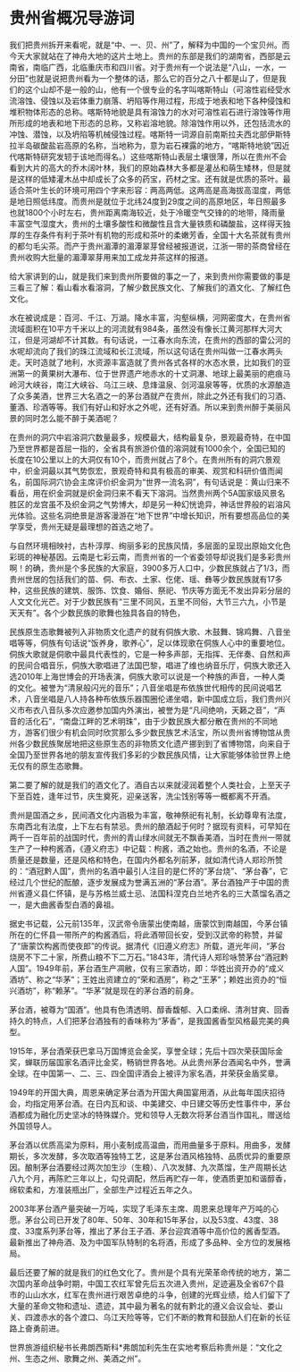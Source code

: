 # 贵州省概况导游词  
我们把贵州拆开来看呢，就是“中、一、贝、州”了，解释为中国的一个宝贝州。而今天大家就站在了神舟大地的这片土地上。贵州的东部是我们的湖南省，西部是云南省，南临广西，北临重庆市和四川省。对于贵州有一个说法是“八山，一水，一分田”也就是说把贵州看为一个整体的话，那么它的百分之八十都是山了，但是我们的这个山却不是一般的山，他有一个很专业的名字叫喀斯特山（可溶性岩经受水流溶蚀、侵蚀以及岩体重力崩落、坍陷等作用过程，形成于地表和地下各种侵蚀和堆积物体形态的总称。喀斯特地貌是具有溶蚀力的水对可溶性岩石进行溶蚀等作用所形成的地表和地下形态的总称，又称岩溶地貌。除溶蚀作用以外，还包括流水的冲蚀、潜蚀，以及坍陷等机械侵蚀过程。喀斯特一词源自前南斯拉夫西北部伊斯特拉半岛碳酸盐岩高原的名称，当地称为，意为岩石裸露的地方，“喀斯特地貌”因近代喀斯特研究发轫于该地而得名。）这些喀斯特山表层土壤很薄，所以在贵州不会看到大片的高大的乔木阔叶林，我们的原始森林大多都是灌丛和萌生矮林，但是就是这样的低矮灌木丛中却成长了众多的药宝，药材之宝。还有就是优质的茶叶。最适合茶叶生长的环境可用四个字来形容：两高两低。这两高是高海拔高湿度，两低是地日照低纬度。而贵州是就位于北纬24度到29度之间的高原地区，年日照最多也就1800个小时左右，贵州距离南海较近，处于冷暖空气交锋的的地带，降雨量丰富空气湿度大，贵州的土壤多酸性和微酸性且含大量铁质和磷酸盐，这样得天独厚的生存条件有利于茶叶有机物的形成和茶叶的柔嫩芳香，全国十大名茶就有贵州的都匀毛尖茶。而产于贵州湄潭的湄潭翠芽曾经被报道说，江浙一带的茶商曾经在贵州收购大批量的湄潭翠芽用来加工成龙井茶这样的报道。  

给大家讲到的山，就是我们来到贵州所要做的事之一了，来到贵州你需要做的事是三看三了解：看山看水看溶洞，了解少数民族文化、了解我们的酒文化、了解红色文化。  

水在被说成是：百河、千江、万湖。降水丰富，沟壑纵横，河网密度大，在贵州省流域面积在10平方千米以上的河流就有984条，虽然没有像长江黄河那样大河大江，但是河湖却不计其数。有句话说，一江春水向东流，在贵州的西部的雷公河的水呢却流向了我们的珠江流域和长江流域，所以这句话在贵州叫做一江春水两头走。天时造就了地利，水资源丰富造就了贵州各式各样的水态水景，比如我们的亚洲第一的黄果树大瀑布、位于世界遗产地赤水的十丈洞瀑、地球上最美丽的疤痕马岭河大峡谷，南江大峡谷、乌江三峡、息烽温泉、剑河温泉等等，优质的水源酿造了众多美酒，世界三大名酒之一的茅台酒就产在贵州，除此之外还有我们的习酒、董酒、珍酒等等。我们有好山和好水之外呢，还有好酒。所以来到贵州醉于美丽风景的同时怎么能不醉于美酒呢？  

在贵州的洞穴中岩溶洞穴数量最多，规模最大，结构最复杂，景观最奇特，在中国乃至世界都是首屈一指的，全省具有旅游价值的溶洞就有1000余个，全国已知的长度在10公里以上的大洞仅有10个，而贵州就占了8个。在贵州所有的洞穴景观中，织金洞最以其气势恢宏，景观奇特和具有极高的审美、观赏和科研价值而闻名，前国际洞穴协会主席评价织金洞为“世界一流名洞”，有句话说是：黄山归来不看岳，用在织金洞就是织金洞归来不看天下溶洞。当然贵州两个5A国家级风景名胜区的龙宫虽不及织金洞之气势博大，却是另一种幻恍诡异，神话世界般的岩溶风光体验。这些名洞绝景是游客漫游在“地下世界”中增长知识，所有要想高品位的美学享受，贵州无疑是最理想的首选之地了。  

与自然环境相映衬，古朴淳厚、绚丽多彩的民族风情，多层面的呈现出原始文化色彩斑的神秘基因。云南是七彩云南，而贵州省的一个省委领导却说我们是多彩贵州啊！的确，贵州是个多民族的大家庭，3900多万人口中，少数民族就占了1/3，而贵州世居的包括我们的苗、侗、布衣、土家、仡佬、瑶、彝等少数民族就有17多种，这些民族的建筑、服饰、饮食、婚俗、祭祀、节庆等方面无不发出异彩分层的人文文化光芒。对于少数民族有“三里不同风，五里不同俗，大节三六九，小节是天天有”。各个少数民族的歌舞也独具各自的特色，  

民族原生态歌舞被列入非物质文化遗产的就有侗族大歌、木鼓舞、锦鸡舞、八音坐唱等等，侗族有句话说“饭养身，歌养心”，足以体现歌在侗族人心中的重要地位。侗族大歌就是侗歌中最具代表性的，它是一种多声部，无指挥、无伴奏、自然和声的民间合唱音乐，侗族大歌唱进了法国巴黎，唱进了维也纳音乐厅，侗族大歌还入选2010年上海世博会的开场表演，侗族大歌可以说是一个种族的声音，一种人类的文化。被誉为“清泉般闪光的音乐”；八音坐唱是布依族世代相传的民间说唱艺术，八音坐唱是八人持各种布依族乐器围圈伦递坐唱，新中国成立后，我们贵州兴义市布衣八音队多次应邀参加国内外演出，被誉为是“凡间绝响，天籁之音”，“声音的活化石”，“南盘江畔的艺术明珠”，由于少数民族大都分散在贵州的不同地方，游客们很少有机会同时欣赏那么多少数民族艺术活宝，所以贵州省博物馆从贵州各少数民族聚居地把这些原生态的非物质文化遗产挪到到了省博物馆，向来自于全国乃至世界各地的朋友宣传我们多彩的少数民族风情，让大家能够体验世界上绝无仅有的原生态歌舞。  

第二要了解的就是我们的酒文化了。酒自古以来就浸润着整个人类社会，上至天子下至百姓，逢年过节，庆生奠死，迎亲送客，洗尘饯别等等一概都离不开酒。  

贵州是国酒之乡，民间酒文化内涵极为丰富，敬神祭祀有礼制，长幼尊卑有法度，东南西北有法度，上下左右有禁忌。贵州的酿酒起于何时？据现有资料，可早知在两千一百年前的战国时代，贵州的青山绿水间就无不飘香美酒，当时在贵州一带就生产了一种枸酱酒，《遵义府志》中记载：枸酱，酒之始也。贵州的名酒，不论是质量还是数量，还是风格和特色，在国内外都名列前茅，就如清代诗人郑珍所赞的：“酒冠黔人国”，贵州的名酒中最引人注目的是仁怀的“茅台烧”、“茅台春”，它经过几个世纪的酝酿，逐步发展成为誉满五洲的“茅台酒”。茅台酒独产于中国的贵州省遵义县仁怀镇，是与苏格兰威士忌、法国科涅克白兰地齐名的三大蒸馏名酒之一，是大曲酱香型白酒的鼻祖。  

据史书记载，公元前135年，汉武帝令唐蒙出使南越，唐蒙饮到南越国，今茅台镇所在的仁怀县一带所产的构酱酒后，将此酒带回长安，受到汉武帝的称赞，并留了“唐蒙饮构酱而使夜郎”的传说。据清代《旧遵义府志》所载，道光年间，“茅台烧房不下二十家，所费山粮不下二万石。”1843年，清代诗人郑珍咏赞茅台“酒冠黔人国”。1949年前，茅台酒生产凋敝，仅有三家酒坊，即：华姓出资开办的“成义酒坊”、称之“华茅”；王姓出资建立的“荣和酒房”，称之“王茅”；赖姓出资办的“恒兴酒坊”，称“赖茅”。“华茅”就是现在的茅台酒的前身。  

茅台酒，被尊为“国酒”。他具有色清透明、醇香馥郁、入口柔绵、清冽甘爽、回香持久的特点，人们把茅台酒独有的香味称为“茅香”，是我国酱香型风格最完美的典型。  

1915年，茅台酒荣获巴拿马万国博览会金奖，享誉全球；先后十四次荣获国际金奖，蝉联历届国家名酒评比金奖，畅销世界各地。从此贵州茅台酒闻名中外，誉满全球。在中国第一、二、三、四全国评酒会上被评为家名酒，并荣获金盾奖章。  

1949年的开国大典，周恩来确定茅台酒为开国大典国宴用酒，从此每年国庆招待会，均指定用茅台酒。在日内瓦和谈、中美建交、中日建交等历史性事件中，茅台酒都成为融化历史坚冰的特殊媒介。党和领导人无数次将茅台酒当作国礼，赠送给外国领导人。  

茅台酒以优质高梁为原料，用小麦制成高温曲，而用曲量多于原料。用曲多，发酵期长，多次发酵，多次取酒等独特工艺，这是茅台酒风格独特、品质优异的重要原因。酿制茅台酒要经过两次加生沙（生粮）、八次发酵、九次蒸馏，生产周期长达八九个月，再陈贮三年以上，勾兑调配，然后再贮存一年，使酒质更加和谐醇香，绵软柔和，方准装瓶出厂，全部生产过程近五年之久。  

2003年茅台酒产量突破一万吨，实现了毛泽东主席、周恩来总理年产万吨的心愿。茅台公司已开发了80年、50年、30年和15年茅台，以及53度、43度、38度、33度系列茅台等，推出了茅台王子酒、茅台迎宾酒等中高价位的酱香型酒。最新推出了神舟酒、及为中国军队特制的名将酒，形成了多品种、全方位的发展格局。  

最后还要了解的就是我们的红色文化了。贵州是个具有光荣革命传统的地方，第二次国内革命战争时期，中国工农红军曾先后五次进入贵州，足迹遍及全省67个县市的山山水水，红军在贵州进行艰苦卓绝的斗争，创建的光辉业绩，给人们留下了大量的革命文物和遗址、遗迹，其中最为著名的就有黔北的遵义会议会址、娄山关、四渡赤水的各个渡口、乌江天险等等，它们不断的教育和鼓励人们在新的长征路上奋勇前进。  

世界旅游组织秘书长弗朗西斯科*弗朗加利先生在实地考察后称贵州是：“文化之州、生态之州、歌舞之州、美酒之州”。  
<!-- Last processed: 2025-07-22 03:44:30 -->
